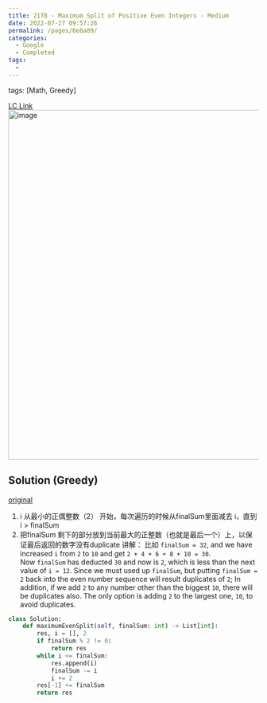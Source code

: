 ```yaml
---
title: 2178 - Maximum Split of Positive Even Integers - Medium
date: 2022-07-27 09:57:26
permalink: /pages/6e8a09/
categories:
  - Google
  - Completed
tags:
  - 
---
```

tags: [Math, Greedy]

[LC Link](https://leetcode.com/problems/maximum-split-of-positive-even-integers)
<img width="702" alt="image" src="https://user-images.githubusercontent.com/41789327/180635284-2a26c000-d410-41bc-8f1d-e4fa68d7a6e4.png">
## Solution (Greedy)
[original](https://leetcode.com/problems/maximum-split-of-positive-even-integers/discuss/1783317/JavaPython-3-Greedy-w-brief-explanation-and-analysis.)

1. i 从最小的正偶整数（2） 开始，每次遍历的时候从finalSum里面减去 i，直到 i > finalSum
2. 把finalSum 剩下的部分放到当前最大的正整数（也就是最后一个）上，以保证最后返回的数字没有duplicate
	讲解： 比如
	`finalSum = 32`, and we have increased `i` from `2` to `10` and get `2 + 4 + 6 + 8 + 10 = 30`. Now `finalSum` has deducted `30` and now is `2`, which is less than the next value of `i = 12`. Since we must used up `finalSum`, but putting `finalSum = 2` back into the even number sequence will result duplicates of `2`; In addition, if we add `2` to any number other than the biggest `10`, there will be duplicates also. The only option is adding `2` to the largest one, `10`, to avoid duplicates.
```python
class Solution:
	def maximumEvenSplit(self, finalSum: int) -> List[int]:
		res, i = [], 2
		if finalSum % 2 != 0:
			return res
		while i <= finalSum:
			res.append(i)
			finalSum -= i
			i += 2
		res[-1] += finalSum
		return res
```
